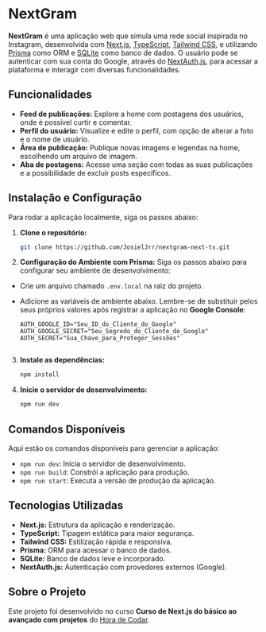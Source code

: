# NextGram
**NextGram** é uma aplicação web que simula uma rede social inspirada no Instagram, desenvolvida com [Next.js](https://nextjs.org/docs), [TypeScript](https://www.typescriptlang.org/docs/), [Tailwind CSS](https://tailwindcss.com/docs), e utilizando [Prisma](https://www.prisma.io/docs) como ORM e [SQLite](https://sqlite.org/docs.html) como banco de dados. O usuário pode se autenticar com sua conta do Google, através do [NextAuth.js](https://next-auth.js.org/getting-started/introduction), para acessar a plataforma e interagir com diversas funcionalidades.


## Funcionalidades 
- **Feed de publicações:** Explore a home com postagens dos usuários, onde é possível curtir e comentar.
- **Perfil do usuário:** Visualize e edite o perfil, com opção de alterar a foto e o nome de usuário.
- **Área de publicação:** Publique novas imagens e legendas na home, escolhendo um arquivo de imagem.
- **Aba de postagens:** Acesse uma seção com todas as suas publicações e a possibilidade de excluir posts específicos.

## Instalação e Configuração
Para rodar a aplicação localmente, siga os passos abaixo:
1. **Clone o repositório:**
    ```bash
    git clone https://github.com/JosielJrr/nextgram-next-ts.git
    ```
2. **Configuração do Ambiente com Prisma:** Siga os passos abaixo para configurar seu ambiente de desenvolvimento:
- Crie um arquivo chamado `.env.local` na raiz do projeto.
- Adicione as variáveis de ambiente abaixo. Lembre-se de substituir pelos seus próprios valores após registrar a aplicação no **Google Console**:

   ```plaintext
   AUTH_GOOGLE_ID="Seu_ID_do_Cliente_do_Google"  
   AUTH_GOOGLE_SECRET="Seu_Segredo_do_Cliente_do_Google"  
   AUTH_SECRET="Sua_Chave_para_Proteger_Sessões"  
 

3. **Instale as dependências:**
    ```bash
    npm install
    ```
4. **Inicie o servidor de desenvolvimento:**
    ```bash
    npm run dev
    ```

## Comandos Disponíveis
Aqui estão os comandos disponíveis para gerenciar a aplicação:
- `npm run dev`: Inicia o servidor de desenvolvimento.
- `npm run build`: Constrói a aplicação para produção.
- `npm run start`: Executa a versão de produção da aplicação.

## Tecnologias Utilizadas
- **Next.js:** Estrutura da aplicação e renderização.
- **TypeScript:** Tipagem estática para maior segurança.
- **Tailwind CSS:** Estilização rápida e responsiva.
- **Prisma:** ORM para acessar o banco de dados.
- **SQLite:** Banco de dados leve e incorporado.
- **NextAuth.js:** Autenticação com provedores externos (Google).

## Sobre o Projeto
Este projeto foi desenvolvido no curso **Curso de Next.js do básico ao avançado com projetos** do [Hora de Codar](https://app.horadecodar.com.br/).
